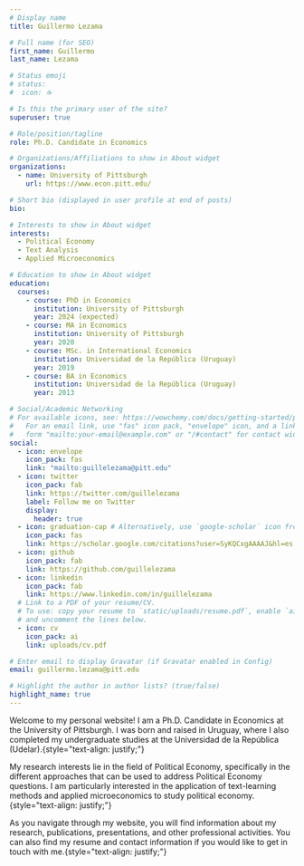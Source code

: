 ```yaml
---
# Display name
title: Guillermo Lezama

# Full name (for SEO)
first_name: Guillermo
last_name: Lezama

# Status emoji
# status:
#  icon: ☕️

# Is this the primary user of the site?
superuser: true

# Role/position/tagline
role: Ph.D. Candidate in Economics

# Organizations/Affiliations to show in About widget
organizations:
  - name: University of Pittsburgh
    url: https://www.econ.pitt.edu/

# Short bio (displayed in user profile at end of posts)
bio: 

# Interests to show in About widget
interests:
  - Political Economy
  - Text Analysis
  - Applied Microeconomics

# Education to show in About widget
education:
  courses:
    - course: PhD in Economics
      institution: University of Pittsburgh
      year: 2024 (expected)
    - course: MA in Economics
      institution: University of Pittsburgh
      year: 2020
    - course: MSc. in International Economics
      institution: Universidad de la República (Uruguay)
      year: 2019
    - course: BA in Economics
      institution: Universidad de la República (Uruguay)
      year: 2013

# Social/Academic Networking
# For available icons, see: https://wowchemy.com/docs/getting-started/page-builder/#icons
#   For an email link, use "fas" icon pack, "envelope" icon, and a link in the
#   form "mailto:your-email@example.com" or "/#contact" for contact widget.
social:
  - icon: envelope
    icon_pack: fas
    link: "mailto:guillelezama@pitt.edu"
  - icon: twitter
    icon_pack: fab
    link: https://twitter.com/guillelezama
    label: Follow me on Twitter
    display:
      header: true
  - icon: graduation-cap # Alternatively, use `google-scholar` icon from `ai` icon pack
    icon_pack: fas
    link: https://scholar.google.com/citations?user=SyKQCxgAAAAJ&hl=es
  - icon: github
    icon_pack: fab
    link: https://github.com/guillelezama
  - icon: linkedin
    icon_pack: fab
    link: https://www.linkedin.com/in/guillelezama
  # Link to a PDF of your resume/CV.
  # To use: copy your resume to `static/uploads/resume.pdf`, enable `ai` icons in `params.yaml`,
  # and uncomment the lines below.
  - icon: cv
    icon_pack: ai
    link: uploads/cv.pdf

# Enter email to display Gravatar (if Gravatar enabled in Config)
email: guillermo.lezama@pitt.edu

# Highlight the author in author lists? (true/false)
highlight_name: true
---
```


Welcome to my personal website! I am a Ph.D. Candidate in Economics at the University of Pittsburgh. I was born and raised in Uruguay, where I also completed my undergraduate studies at the Universidad de la República (Udelar).{style="text-align: justify;"}

My research interests lie in the field of Political Economy, specifically in the different approaches that can be used to address Political Economy questions. I am particularly interested in the application of text-learning methods and applied microeconomics to study political economy.{style="text-align: justify;"}

As you navigate through my website, you will find information about my research, publications, presentations, and other professional activities. You can also find my resume and contact information if you would like to get in touch with me.{style="text-align: justify;"}
